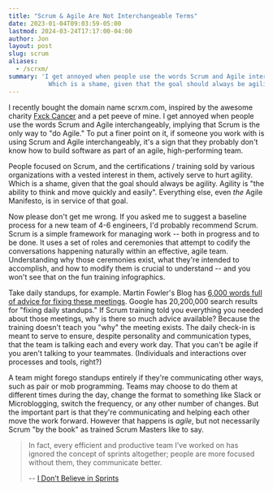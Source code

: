 ```yaml
---
title: "Scrum & Agile Are Not Interchangeable Terms"
date: 2023-01-04T09:03:59-05:00
lastmod: 2024-03-24T17:17:00-04:00
author: Jon
layout: post
slug: scrum
aliases:
  - /scrxm/
summary: 'I get annoyed when people use the words Scrum and Agile interchangeably, implying that Scrum is the only way to "do Agile."
           Which is a shame, given that the goal should always be agility. Agility is "the ability to think and move quickly and easily".'
---
```


I recently bought the domain name scrxm.com, inspired by the awesome charity [Fxck Cancer](https://www.fuckcancer.org/) and a pet peeve of mine. I get annoyed when people use the words Scrum and Agile interchangeably, implying that Scrum is the only way to "do Agile." To put a finer point on it, if someone you work with is using Scrum and Agile interchangeably, it's a sign that they probably don't know how to build software as part of an agile, high-performing team.

People focused on Scrum, and the certifications / training sold by various organizations with a vested interest in them, actively serve to hurt agility. Which is a shame, given that the goal should always be agility. Agility is "the ability to think and move quickly and easily". Everything else, even *the* Agile Manifesto, is in service of that goal.

Now please don't get me wrong. If you asked me to suggest a baseline process for a new team of 4-6 engineers, I'd probably recommend Scrum. Scrum is a simple framework for managing work -- both in progress and to be done. It uses a set of roles and ceremonies that attempt to codify the conversations happening naturally within an effective, agile team. Understanding why those ceremonies exist, what they're intended to accomplish, and how to modify them is crucial to understand -- and you won't see that on the fun training infographics.

Take daily standups, for example. Martin Fowler's Blog has [6,000 words full of advice for fixing these meetings](https://www.martinfowler.com/articles/itsNotJustStandingUp.html). Google has 20,200,000 search results for "fixing daily standups." If Scrum training told you everything you needed about those meetings, why is there so much advice available? Because the training doesn't teach you "why" the meeting exists. The daily check-in is meant to serve to ensure, despite personality and communication types, that the team is talking each and every work day. That you can't be agile if you aren't talking to your teammates. (Individuals and interactions over processes and tools, right?)

A team might forego standups entirely if they're communicating other ways, such as pair or mob programming. Teams may choose to do them at different times during the day, change the format to something like Slack or Microblogging, switch the frequency, or any other number of changes. But the important part is that they're communicating and helping each other move the work forward. However that happens is *agile*, but not necessarily Scrum "by the book" as trained Scrum Masters like to say.

> In fact, every efficient and productive team I’ve worked on has ignored the concept of sprints altogether; people are more focused without them, they communicate better.
>
> -- [I Don’t Believe in Sprints](https://www.robinrendle.com/notes/i-don%E2%80%99t-believe-in-sprints/)
